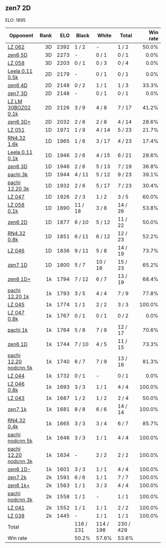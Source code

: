 ## zen7 2D ##

ELO: 1895

Opponent | Rank | ELO | Black | White | Total | Win rate
---------|-----:|----:|-------|-------|-------|-------:
[LZ 062](LZ%20062.md) | 3D | 2392 | 1 / 2 | - | 1 / 2 | 50.0%
[zen6 5D](zen6%205D.md) | 3D | 2273 | - | 0 / 1 | 0 / 1 | 0.0%
[LZ 058](LZ%20058.md) | 3D | 2203 | 0 / 1 | 0 / 3 | 0 / 4 | 0.0%
[Leela 0.11 0.5k](Leela%200.11%200.5k.md) | 2D | 2179 | - | 0 / 1 | 0 / 1 | 0.0%
[zen6 4D](zen6%204D.md) | 2D | 2148 | 0 / 2 | 1 / 1 | 1 / 3 | 33.3%
[zen7 3D](zen7%203D.md) | 2D | 2148 | - | 0 / 1 | 0 / 1 | 0.0%
[LZ LM 30BOZ02 0.1k](LZ%20LM%2030BOZ02%200.1k.md) | 2D | 2126 | 3 / 9 | 4 / 8 | 7 / 17 | 41.2%
[zen6 3D+](zen6%203D+.md) | 2D | 2032 | 2 / 6 | 2 / 8 | 4 / 14 | 28.6%
[LZ 051](LZ%20051.md) | 1D | 1971 | 1 / 9 | 4 / 14 | 5 / 23 | 21.7%
[RN4.32 1.6k](RN4.32%201.6k.md) | 1D | 1965 | 1 / 6 | 3 / 17 | 4 / 23 | 17.4%
[Leela 0.11 0.1k](Leela%200.11%200.1k.md) | 1D | 1946 | 2 / 6 | 4 / 15 | 6 / 21 | 28.6%
[zen6 3D](zen6%203D.md) | 1D | 1946 | 2 / 6 | 5 / 13 | 7 / 19 | 36.8%
[pachi 3k](pachi%203k.md) | 1D | 1944 | 4 / 11 | 5 / 12 | 9 / 23 | 39.1%
[pachi 12.20 3k](pachi%2012.20%203k.md) | 1D | 1932 | 2 / 6 | 5 / 17 | 7 / 23 | 30.4%
[LZ 047](LZ%20047.md) | 1D | 1926 | 2 / 3 | 1 / 2 | 3 / 5 | 60.0%
[LZ 058 0.1k](LZ%20058%200.1k.md) | 1D | 1890 | 11 / 18 | 3 / 8 | 14 / 26 | 53.8%
[zen6 2D](zen6%202D.md) | 1D | 1877 | 6 / 10 | 5 / 12 | 11 / 22 | 50.0%
[RN4.32 0.8k](RN4.32%200.8k.md) | 1D | 1851 | 6 / 11 | 6 / 12 | 12 / 23 | 52.2%
[LZ 046](LZ%20046.md) | 1D | 1836 | 9 / 11 | 5 / 8 | 14 / 19 | 73.7%
[zen7 1D](zen7%201D.md) | 1D | 1800 | 5 / 7 | 10 / 16 | 15 / 23 | 65.2%
[zen6 1D+](zen6%201D+.md) | 1k | 1794 | 7 / 12 | 6 / 7 | 13 / 19 | 68.4%
[pachi 12.20 1k](pachi%2012.20%201k.md) | 1k | 1793 | 3 / 5 | 4 / 4 | 7 / 9 | 77.8%
[LZ 045](LZ%20045.md) | 1k | 1774 | 1 / 1 | 2 / 2 | 3 / 3 | 100.0%
[LZ 047 0.8k](LZ%20047%200.8k.md) | 1k | 1767 | 0 / 1 | 0 / 1 | 0 / 2 | 0.0%
[pachi 1k](pachi%201k.md) | 1k | 1764 | 5 / 8 | 7 / 9 | 12 / 17 | 70.6%
[zen6 1D](zen6%201D.md) | 1k | 1744 | 7 / 10 | 4 / 5 | 11 / 15 | 73.3%
[pachi 12.20 nodcnn 5k](pachi%2012.20%20nodcnn%205k.md) | 1k | 1740 | 6 / 7 | 7 / 9 | 13 / 16 | 81.3%
[LZ 044](LZ%20044.md) | 1k | 1732 | 0 / 1 | - | 0 / 1 | 0.0%
[LZ 046 0.8k](LZ%20046%200.8k.md) | 1k | 1693 | 3 / 3 | 1 / 1 | 4 / 4 | 100.0%
[LZ 043](LZ%20043.md) | 1k | 1687 | 1 / 2 | 1 / 2 | 2 / 4 | 50.0%
[zen7 1k](zen7%201k.md) | 1k | 1681 | 8 / 8 | 6 / 6 | 14 / 14 | 100.0%
[RN4.32 0.4k](RN4.32%200.4k.md) | 1k | 1665 | 3 / 3 | 3 / 4 | 6 / 7 | 85.7%
[pachi nodcnn 5k](pachi%20nodcnn%205k.md) | 1k | 1646 | 3 / 3 | 1 / 1 | 4 / 4 | 100.0%
[pachi 12.20 nodcnn 3k](pachi%2012.20%20nodcnn%203k.md) | 1k | 1634 | - | 2 / 2 | 2 / 2 | 100.0%
[zen6 1D-](zen6%201D-.md) | 1k | 1601 | 3 / 3 | 1 / 1 | 4 / 4 | 100.0%
[zen7 2k](zen7%202k.md) | 2k | 1591 | 6 / 6 | 1 / 1 | 7 / 7 | 100.0%
[zen6 1k+](zen6%201k+.md) | 2k | 1563 | 1 / 1 | 3 / 3 | 4 / 4 | 100.0%
[pachi nodcnn 3k](pachi%20nodcnn%203k.md) | 2k | 1558 | 1 / 1 | - | 1 / 1 | 100.0%
[LZ 041](LZ%20041.md) | 2k | 1552 | 1 / 1 | 1 / 1 | 2 / 2 | 100.0%
[LZ 038](LZ%20038.md) | 2k | 1445 | - | 1 / 1 | 1 / 1 | 100.0%
Total | | | 116 / 231 | 114 / 198 | 230 / 429 | 
Win rate| | | 50.2% | 57.6% | 53.6% | 
